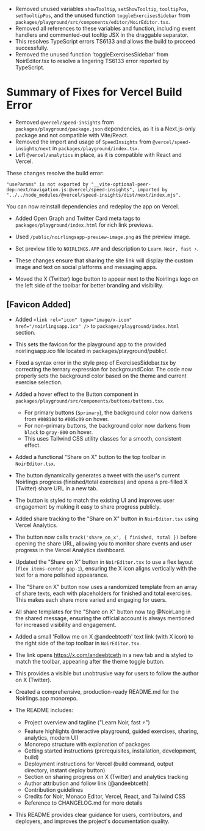 - Removed unused variables `showTooltip`, `setShowTooltip`, `tooltipPos`, `setTooltipPos`, and the unused function `toggleExercisesSidebar` from `packages/playground/src/components/editor/NoirEditor.tsx`.
- Removed all references to these variables and function, including event handlers and commented-out tooltip JSX in the draggable separator.
- This resolves TypeScript errors TS6133 and allows the build to proceed successfully.
- Removed the unused function 'toggleExercisesSidebar' from NoirEditor.tsx to resolve a lingering TS6133 error reported by TypeScript.

# Summary of Fixes for Vercel Build Error

- Removed `@vercel/speed-insights` from `packages/playground/package.json` dependencies, as it is a Next.js-only package and not compatible with Vite/React.
- Removed the import and usage of `SpeedInsights` from `@vercel/speed-insights/next` in `packages/playground/index.tsx`.
- Left `@vercel/analytics` in place, as it is compatible with React and Vercel.

These changes resolve the build error:

```
"useParams" is not exported by "__vite-optional-peer-dep:next/navigation.js:@vercel/speed-insights", imported by "../../node_modules/@vercel/speed-insights/dist/next/index.mjs".
```

You can now reinstall dependencies and redeploy the app on Vercel.

- Added Open Graph and Twitter Card meta tags to `packages/playground/index.html` for rich link previews.
- Used `/public/noirlingsapp-preview-image.png` as the preview image.
- Set preview title to `NOIRLINGS.APP` and description to `Learn Noir, fast ⚡️`.
- These changes ensure that sharing the site link will display the custom image and text on social platforms and messaging apps.

- Moved the X (Twitter) logo button to appear next to the Noirlings logo on the left side of the toolbar for better branding and visibility.

## [Favicon Added]

- Added `<link rel="icon" type="image/x-icon" href="/noirlingsapp.ico" />` to `packages/playground/index.html` <head> section.
- This sets the favicon for the playground app to the provided noirlingsapp.ico file located in packages/playground/public/.

- Fixed a syntax error in the style prop of ExercisesSidebar.tsx by correcting the ternary expression for backgroundColor. The code now properly sets the background color based on the theme and current exercise selection.

- Added a hover effect to the Button component in `packages/playground/src/components/buttons/buttons.tsx`.

  - For primary buttons (`$primary`), the background color now darkens from `#00810d` to `#005c09` on hover.
  - For non-primary buttons, the background color now darkens from `black` to `gray-800` on hover.
  - This uses Tailwind CSS utility classes for a smooth, consistent effect.

- Added a functional "Share on X" button to the top toolbar in `NoirEditor.tsx`.
- The button dynamically generates a tweet with the user's current Noirlings progress (finished/total exercises) and opens a pre-filled X (Twitter) share URL in a new tab.
- The button is styled to match the existing UI and improves user engagement by making it easy to share progress publicly.

- Added share tracking to the "Share on X" button in `NoirEditor.tsx` using Vercel Analytics.
- The button now calls `track('share_on_x', { finished, total })` before opening the share URL, allowing you to monitor share events and user progress in the Vercel Analytics dashboard.

- Updated the "Share on X" button in `NoirEditor.tsx` to use a flex layout (`flex items-center gap-1`), ensuring the X icon aligns vertically with the text for a more polished appearance.

- The "Share on X" button now uses a randomized template from an array of share texts, each with placeholders for finished and total exercises. This makes each share more varied and engaging for users.

- All share templates for the "Share on X" button now tag @NoirLang in the shared message, ensuring the official account is always mentioned for increased visibility and engagement.

- Added a small 'Follow me on X @andeebtceth' text link (with X icon) to the right side of the top toolbar in `NoirEditor.tsx`.
- The link opens https://x.com/andeebtceth in a new tab and is styled to match the toolbar, appearing after the theme toggle button.
- This provides a visible but unobtrusive way for users to follow the author on X (Twitter).

- Created a comprehensive, production-ready README.md for the Noirlings.app monorepo.
- The README includes:
  - Project overview and tagline ("Learn Noir, fast ⚡️")
  - Feature highlights (interactive playground, guided exercises, sharing, analytics, modern UI)
  - Monorepo structure with explanation of packages
  - Getting started instructions (prerequisites, installation, development, build)
  - Deployment instructions for Vercel (build command, output directory, instant deploy button)
  - Section on sharing progress on X (Twitter) and analytics tracking
  - Author attribution and follow link (@andeebtceth)
  - Contribution guidelines
  - Credits for Noir, Monaco Editor, Vercel, React, and Tailwind CSS
  - Reference to CHANGELOG.md for more details
- This README provides clear guidance for users, contributors, and deployers, and improves the project's documentation quality.

